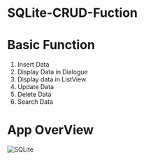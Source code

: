 # SQLite-CRUD-Fuction
# Basic Function
01. Insert Data
02. Display Data in Dialogue
03. Display data in ListView
04. Update Data
05. Delete Data
06. Search Data

# App OverView
![SQLite](https://user-images.githubusercontent.com/48696824/80896691-ea6a8a80-8d12-11ea-8d86-12be490899e4.jpg)
